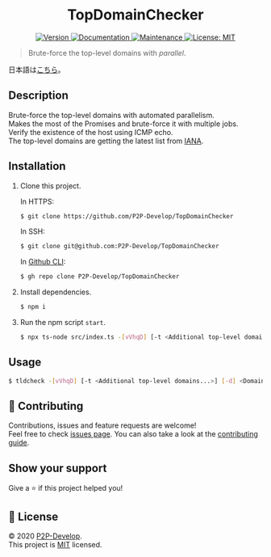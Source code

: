 <h1 align="center">TopDomainChecker</h1>

<p align="center">
  <a href="https://github.com/P2P-Develop/TopDomainChecker/blob/main/package.json" target="_blank">
    <img alt="Version" src="https://img.shields.io/github/package-json/v/P2P-Develop/TopDomainChecker?style=flat-square">
  </a>
  <a href="https://github.com/P2P-Develop/tree/main/docs" target="_blank">
    <img alt="Documentation" src="https://img.shields.io/badge/documentation-yes-brightgreen.svg?style=flat-square" />
  </a>
  <a href="https://github.com/P2P-Develop/TopDomainChecker/graphs/commit-activity" target="_blank">
    <img alt="Maintenance" src="https://img.shields.io/badge/Maintained%3F-yes-green.svg?style=flat-square" />
  </a>
  <a href="LICENSE" target="_blank">
    <img alt="License: MIT" src="https://img.shields.io/github/license/P2P-Develop/TopDomainChecker?style=flat-square" />
  </a>
</p>

> Brute-force the top-level domains with _parallel_.

日本語は[こちら](https://github.com/P2P-Develop/TopDomainChecker/blob/develop/docs/README-ja.md)。

## Description

Brute-force the top-level domains with automated parallelism.  
Makes the most of the Promises and brute-force it with multiple jobs.  
Verify the existence of the host using ICMP echo.  
The top-level domains are getting the latest list from [IANA](https://data.iana.org/TLD/tlds-alpha-by-domain.txt).

## Installation

1. Clone this project.

   In HTTPS:

   ```bash
   $ git clone https://github.com/P2P-Develop/TopDomainChecker
   ```

   In SSH:

   ```bash
   $ git clone git@github.com:P2P-Develop/TopDomainChecker
   ```

   In [Github CLI](https://github.com/cli/cli):

   ```bash
   $ gh repo clone P2P-Develop/TopDomainChecker
   ```

2. Install dependencies.

   ```bash
   $ npm i
   ```

3. Run the npm script `start`.

   ```bash
   $ npx ts-node src/index.ts -[vVhqD] [-t <Additional top-level domains...>] [-d] <Domains...>
   ```

<!--
This project can be installed from [npm](https://npmjs.com/package/tldcheck).

```sh
$ npm i -g tldcheck
```
-->

## Usage

```sh
$ tldcheck -[vVhqD] [-t <Additional top-level domains...>] [-d] <Domains...>
```

<!--
## Run tests

```sh
$ npm test
```
-->

## 🤝 Contributing

Contributions, issues and feature requests are welcome!  
Feel free to check [issues page](https://github.com/P2P-Develop/TopDomainChecker/issues). You can also take a look at the [contributing guide](https://github.com/P2P-Develop/TopDomainChecker/blob/develop/docs/CONTRIBUTING.md).

## Show your support

Give a ⭐️ if this project helped you!

## 📝 License

© 2020 [P2P-Develop](https://github.com/P2P-Develop).  
This project is [MIT](https://github.com/P2P-Develop/TopDomainChecker/blob/develop/LICENSE) licensed.
